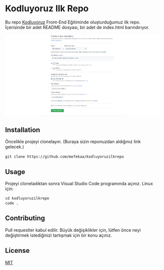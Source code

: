 # Kodluyoruz Ilk Repo
Bu repo [Kodluyoruz](kodluyoruz.org) Front-End Eğitiminde oluşturduğumuz ilk repo. İçerisinde bir adet README dosyası, bir adet de index.html barındırıyor.

![Image](https://raw.githubusercontent.com/mefekaa/kodluyoruzilkrepo/main/img/img.png)

## Installation
Öncelikle projeyi clonelayın. (Buraya sizin reponuzdan aldığınız link gelecek.)

`
git clone https://github.com/mefekaa/kodluyoruzilkrepo
`

## Usage
Projeyi cloneladıktan sonra Visual Studio Code programında açınız.
Linux için:

```
cd kodluyoruzilkrepo 
code .
```

## Contributing
Pull requestler kabul edilir. Büyük değişiklikler için, lütfen önce neyi değiştirmek istediğinizi tartışmak için bir konu açınız.

## License
[MIT](https://choosealicense.com/licenses/mit/)
